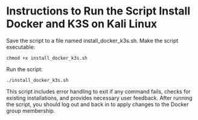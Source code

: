 # Instructions to Run the Script Install Docker and K3S on Kali Linux

Save the script to a file named install_docker_k3s.sh.
Make the script executable:

```shell
chmod +x install_docker_k3s.sh
```

Run the script:

```shell
./install_docker_k3s.sh
```


This script includes error handling to exit if any command fails, checks for existing installations, 
and provides necessary user feedback. After running the script, you should log out and back in to apply changes to the Docker group membership.
